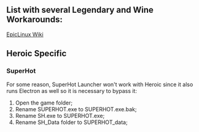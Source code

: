 ## List with several Legendary and Wine Workarounds:
[EpicLinux Wiki](https://github.com/CommandMC/EpicLinux/wiki)

## Heroic Specific

### SuperHot
For some reason, SuperHot Launcher won't work with Heroic since it also runs Electron as well so it is necessary to bypass it:
1. Open the game folder;
2. Rename SUPERHOT.exe to SUPERHOT.exe.bak;
3. Rename SH.exe to SUPERHOT.exe;
4. Rename SH_Data folder to SUPERHOT_data;
 
